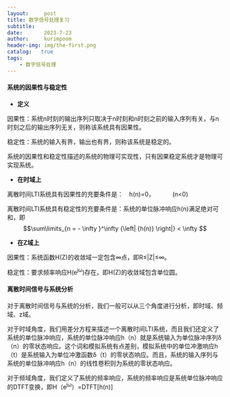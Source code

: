 ```yaml
---
layout:     post
title: 数字信号处理复习
subtitle:   
date:       2023-7-23
author:     kurimpoom
header-img: img/the-first.png
catalog:   true
tags: 
    - 数字信号处理
---
```



#### 系统的因果性与稳定性
- **定义**

因果性：系统n时刻的输出序列只取决于n时刻和n时刻之前的输入序列有关，与n时刻之后的输出序列无关，则称该系统具有因果性。

稳定性：系统的输入有界，输出也有界，则称该系统是稳定的。

系统的因果性和稳定性描述的系统的物理可实现性，只有因果稳定系统才是物理可实现系统。

 - **在时域上**

离散时间LTI系统具有因果性的充要条件是：&emsp;h(n)=0，&emsp;&emsp;&emsp;(n<0)


离散时间LTI系统具有稳定性的充要条件是：系统的单位脉冲响应h(n)满足绝对可和，即$$\sum\limits_{n =  - \infty }^\infty  {\left| {h(n)} \right|}  < \infty $$

- **在Z域上**

因果性：系统函数H(Z)的收敛域一定包含∞点，即R≤|Z|≤∞。

稳定性：要求频率响应H(e<sup>jω</sup>)存在，即H(Z)的收敛域包含单位圆。

#### 离散时间信号与系统分析

对于离散时间信号与系统的分析，我们一般可以从三个角度进行分析，即时域、频域、z域。

对于时域角度，我们用差分方程来描述一个离散时间LTI系统，而且我们还定义了系统的单位脉冲响应，系统的单位脉冲响应h（n）就是系统输入为单位脉冲序列δ（n）的零状态响应。这个词和模拟系统有点差别，模拟系统中的单位冲激响应h（t）是系统输入为单位冲激函数δ（t）的零状态响应。而且，系统的输入序列与系统的单位脉冲响应h（n）的线性卷积则为系统的零状态响应。

对于频域角度，我们定义了系统的频率响应，系统的频率响应是系统单位脉冲响应的DTFT变换，即H（e<sup>jω</sup>）=DTFT[h(n)]